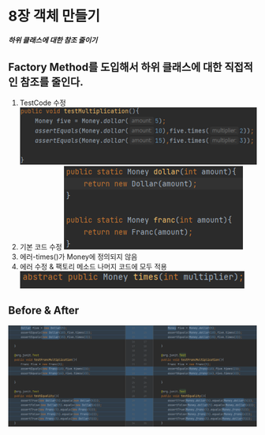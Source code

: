 # 8장 객체 만들기

##### 하위 클래스에 대한 참조 줄이기

## Factory Method를 도입해서 하위 클래스에 대한 직접적인 참조를 줄인다.

1. TestCode 수정
![img](../images/chapter%208-1.png)  
2. 기본 코드 수정
![img](../images/chapter%208-2.png)
3. 에러-times()가 Money에 정의되지 않음
4. 에러 수정 & 팩토리 메소드 나머지 코드에 모두 적용
![img](../images/chapter%208-3.png)
## Before & After

![img](../images/chapter%208-4.png)
